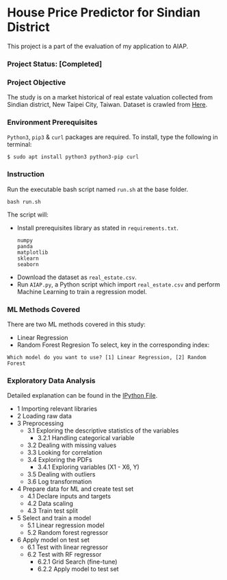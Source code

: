 # House Price Predictor for Sindian District
This project is a part of the evaluation of my application to AIAP.

### Project Status: [Completed]

### Project Objective
The study is on a market historical of real estate valuation collected from Sindian district, New Taipei City, Taiwan. Dataset is crawled from [Here](https://aisgaiap.blob.core.windows.net/aiap4-assessment/real_estate.csv).

### Environment Prerequisites
`Python3`, `pip3` & `curl` packages are required. To install, type the following in terminal:
```
$ sudo apt install python3 python3-pip curl
```

### Instruction
Run the executable bash script named `run.sh` at the base folder. 
```
bash run.sh
```
The script will:
- Install prerequisites library as stated in `requirements.txt`.
    ```
    numpy
    panda
    matplotlib
    sklearn
    seaborn
    ```
- Download the dataset as `real_estate.csv`.
- Run `AIAP.py`, a Python script which import `real_estate.csv` and perform Machine Learning to train a regression model.

### ML Methods Covered
There are two ML methods covered in this study:
* Linear Regression
* Random Forest Regresion
To select, key in the corresponding index:
```
Which model do you want to use? [1] Linear Regression, [2] Random Forest
```

### Exploratory Data Analysis
Detailed explanation can be found in the [IPython File](https://github.com/zhenyu92/ML_Random_Forest_House_Price_Predictor/blob/master/eda.ipynb).
- 1 Importing relevant libraries
- 2 Loading raw data
- 3 Preprocessing
    * 3.1 Exploring the descriptive statistics of the variables
        + 3.2.1 Handling categorical variable
    * 3.2 Dealing with missing values
    * 3.3 Looking for correlation
    * 3.4 Exploring the PDFs
        + 3.4.1 Exploring variables (X1 - X6, Y)
    * 3.5 Dealing with outliers
    * 3.6 Log transformation
- 4 Prepare data for ML and create test set
    * 4.1 Declare inputs and targets
    * 4.2 Data scaling
    * 4.3 Train test split
- 5 Select and train a model
    * 5.1 Linear regression model
    * 5.2 Random forest regressor
- 6 Apply model on test set
    * 6.1 Test with linear regressor
    * 6.2 Test with RF regressor
        + 6.2.1 Grid Search (fine-tune)
        + 6.2.2 Apply model to test set

